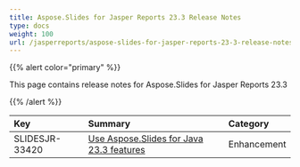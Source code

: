 ```yaml
---
title: Aspose.Slides for Jasper Reports 23.3 Release Notes
type: docs
weight: 100
url: /jasperreports/aspose-slides-for-jasper-reports-23-3-release-notes/
---
```


{{% alert color="primary" %}} 

This page contains release notes for Aspose.Slides for Jasper Reports 23.3

{{% /alert %}} 

|**Key**|**Summary**|**Category**|
| :- | :- | :- |
|SLIDESJR-33420|[Use Aspose.Slides for Java 23.3 features](/slides/java/aspose-slides-for-java-23-3-release-notes/)|Enhancement|